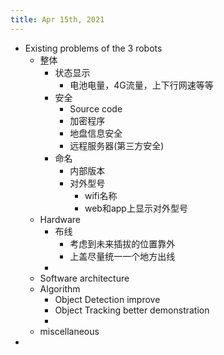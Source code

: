 ```yaml
---
title: Apr 15th, 2021
---
```


- Existing problems of the 3 robots
	- 整体
		- 状态显示
			- 电池电量，4G流量，上下行网速等等
		- 安全
			- Source code
			- 加密程序
			- 地盘信息安全
			- 远程服务器(第三方安全)
		- 命名
			- 内部版本
			- 对外型号
				- wifi名称
				- web和app上显示对外型号
	- Hardware
		- 布线
			- 考虑到未来插拔的位置靠外
			- 上盖尽量统一一个地方出线
		-
	- Software architecture
	- Algorithm
		- Object Detection  improve
		- Object Tracking better demonstration
		-
	- miscellaneous
-